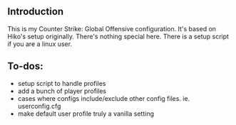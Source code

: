 ## Introduction
This is my Counter Strike: Global Offensive configuration. It's based on
Hiko's setup originally. There's nothing special here. There is a setup script
if you are a linux user.

## To-dos:
- setup script to handle profiles
- add a bunch of player profiles
- cases where configs include/exclude other config files. ie. userconfig.cfg
- make default user profile truly a vanilla setting
